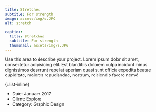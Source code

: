 ```yaml
---
title: Stretches
subtitle: For strength
image: assets/img/s.JPG
alt: stretch

caption:
  title: Stretches
  subtitle: For strength
  thumbnail: assets/img/s.JPG
---
```

Use this area to describe your project. Lorem ipsum dolor sit amet, consectetur adipisicing elit. Est blanditiis dolorem culpa incidunt minus dignissimos deserunt repellat aperiam quasi sunt officia expedita beatae cupiditate, maiores repudiandae, nostrum, reiciendis facere nemo!

{:.list-inline}
- Date: January 2017
- Client: Explore
- Category: Graphic Design

